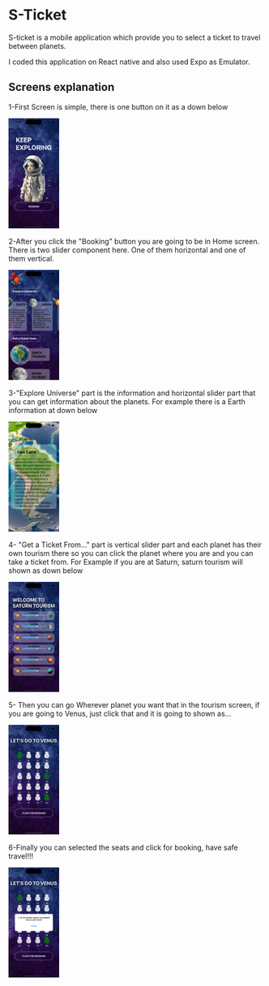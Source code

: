 <h1>S-Ticket</h1>

<p> S-ticket is a mobile application which provide you to select a ticket to travel between planets. </p>
<p> I coded this application on React native and also used Expo as Emulator. </p>
<h2>Screens explanation</h2>
<p>1-First Screen is simple, there is one button on it as a down below </p>
<img
  src="src/images/firstScreen.png"
  alt="Log In"
  style="display: inline-block; margin: 10 auto; width: 100px">
  <p>2-After you click the "Booking" button you are going to be in Home screen. There is two slider component here. One of them horizontal and one of them vertical.</p>
<img
  src="src/images/secondScreen.png"
  alt="Home Screen"
  style="display: inline-block; margin: 10 auto; width: 100px">
<p>3-"Explore Universe" part is the information and horizontal slider part that you can get information about the planets. For example there is a Earth information at down below</p>
<img
  src="src/images/earthInfo.png"
  alt="Earth Information"
  style="display: inline-block; margin: 10 auto; width: 100px">
  <p>4- "Get a Ticket From..." part is vertical slider part and each planet has their own tourism there so you can click the planet where you are and you can take a ticket from. For Example if you are at Saturn, saturn tourism will shown as down below</p>
  <img
  src="src/images/saturnTourism.png"
  alt="Saturn Tourism"
  style="display: inline-block; margin: 10 auto; width: 100px">
  <p>5- Then you can go Wherever planet you want that in the tourism screen, if you are going to Venus, just click that and it is going to shown as... </p>
   <img
  src="src/images/venusSeats.png"
  alt="seats"
  style="display: inline-block; margin: 10 auto; width: 100px">
<p>6-Finally you can selected the seats and click for booking, have safe travel!!!</p>
 <img
  src="src/images/seatsSelected.png"
  alt="seats"
  style="display: inline-block; margin: 10 auto; width: 100px">
